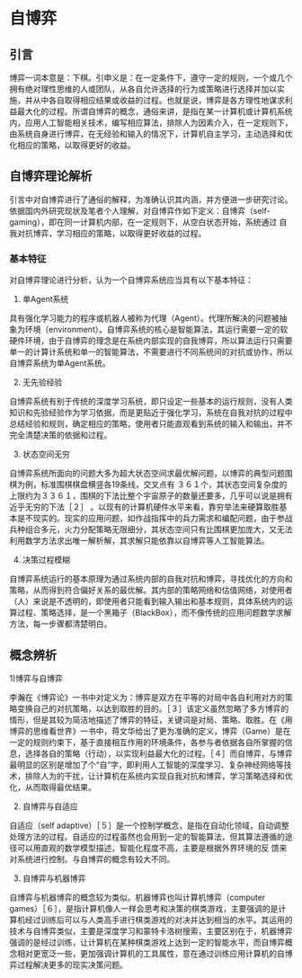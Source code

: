 # 自博弈

## 引言

博弈一词本意是：下棋。引申义是：在一定条件下，遵守一定的规则，一个或几个拥有绝对理性思维的人或团队，从各自允许选择的行为或策略进行选择并加以实施，并从中各自取得相应结果或收益的过程。也就是说，博弈是各方理性地谋求利益最大化的过程。所谓自博弈的概念，通俗来讲，是指在某一计算机或计算机系统内，应用人工智能相关技术，编写相应算法，排除人为因素介入，在一定规则下，由系统自身进行博弈，在无经验和输入的情况下，计算机自主学习，主动选择和优化相应的策略，以取得更好的收益。

## 自博弈理论解析

引言中对自博弈进行了通俗的解释，为准确认识其内涵，并方便进一步研究讨论。依据国内外研究现状及笔者个人理解，对自博弈作如下定义：自博弈（self-gaming），即在同一计算机内部，在一定规则下，从空白状态开始，系统通过
自我对抗博弈，学习相应的策略，以取得更好收益的过程。

### 基本特征

对自博弈理论进行分析，认为一个自博弈系统应当具有以下基本特征：

1) 单Agent系统

具有强化学习能力的程序或机器人被称为代理（Agent）。代理所解决的问题被抽象为环境（environment）。自博弈系统的核心是智能算法，其运行需要一定的软硬件环境，由于自博弈的理念是在系统内部实现的自我博弈，所以算法运行只需要单一的计算计系统和单一的智能算法，不需要进行不同系统间的对抗或协作，所以自博弈系统为单Agent系统。

2) 无先验经验

自博弈系统有别于传统的深度学习系统，即只设定一些基本的运行规则，没有人类知识和先验经验作为学习依据，而是更贴近于强化学习，系统在自我对抗的过程中总结经验和规则，确定相应的策略，使用者只能直观看到系统的输入和输出，并不完全清楚决策的依据和过程。

3) 状态空间无穷

自博弈系统所面向的问题大多为超大状态空间求最优解问题，以博弈的典型问题围棋为例，标准围棋棋盘横竖各19条线，交叉点有 ３６１个，其状态空间复杂度的上限约为３３６１，围棋的下法比整个宇宙原子的数量还要多，几乎可以说是拥有近乎无穷的下法［２］
。以现有的计算机硬件水平来看，靠穷举法来硬算取胜基本是不现实的。现实的应用问题，如作战指挥中的兵力需求和编配问题，由于参战兵种组合多元，火力分配策略无限细分，其状态空间只有比围棋更加庞大，又无法利用数学方法求出唯一解析解，其求解只能依靠以自博弈等人工智能算法。

4) 决策过程模糊

自博弈系统运行的基本原理为通过系统内部的自我对抗和博弈，寻找优化的方向和策略，从而得到符合偏好关系的最优解。其内部的策略网络和估值网络，对使用者（人）来说是不透明的，即使用者只能看到输入输出和基本规则，具体系统内的运算过程、策略选择，是一个黑箱子（BlackBox），而不像传统的应用问题数学求解方法，每一步骤都清楚明白。

## 概念辨析

1)博弈与自博弈

李瀚在《博弈论》一书中对定义为：博弈是双方在平等的对局中各自利用对方的策略变换自己的对抗策略，以达到取胜的目的。［３］该定义虽然忽略了多方博弈的情形，但是其较为简洁地描述了博弈的特征，关键词是对局、策略、取胜。在《用博弈的思维看世界》一书中，蒋文华给出了更为准确的定义，博弈（Game）是在一定的规则约束下，基于直接相互作用的环境条件，各参与者依据各自所掌握的信息，选择各自的策略（行动），以实现利益最大化的过程。［４］而自博弈，与博弈最明显的区别是增加了个“自”字，即利用人工智能的深度学习、复杂神经网络等技术，排除人为的干扰，让计算机在系统内实现自我对抗和博弈，学习策略选择和优化，从而取得最优结果。

2) 自博弈与自适应

自适应（self adaptive）［５］是一个控制学概念，是指在自动化领域，自动调整处理方法的过程。自适应的过程虽然也会用到一定的智能算法，但其算法遵循的途径可以用直观的数学模型描述，智能化程度不高，主要是根据外界环境的反
馈来对系统进行控制。与自博弈的概念有较大不同。

3) 自博弈与机器博弈

自博弈与机器博弈的概念较为类似。机器博弈也叫计算机博弈（computer games）［６］，是指计算机像人一样会思考和决策的棋类游戏，主要强调的是计算机经过训练后可以与人类高手进行棋类游戏的对决并达到相当的水平。其运用的技术与自博弈类似，主要是深度学习和蒙特卡洛树搜索，主要区别在于，机器博弈强调的是经过训练，让计算机在某种棋类游戏上达到一定的智能水平，而自博弈概念相对更宽泛一些，更加强调计算机的工具属性，意在通过训练应用计算机的自博弈过程解决更多的现实决策问题。

[1]: https://bzxb.cqut.edu.cn/download.aspx?type=paper&id=8707
